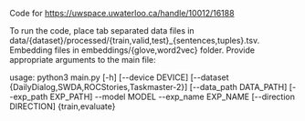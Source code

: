 Code for https://uwspace.uwaterloo.ca/handle/10012/16188

To run the code, place tab separated data files in data/{dataset}/processed/{train,valid,test}_{sentences,tuples}.tsv. Embedding files in embeddings/{glove,word2vec} folder. Provide appropriate arguments to the main file:

usage: python3 main.py [-h] [--device DEVICE]
               [--dataset {DailyDialog,SWDA,ROCStories,Taskmaster-2}]
               [--data_path DATA_PATH] [--exp_path EXP_PATH] --model MODEL
               --exp_name EXP_NAME [--direction DIRECTION]
               {train,evaluate}
